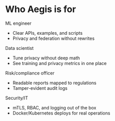 # Who Aegis is for

ML engineer
- Clear APIs, examples, and scripts
- Privacy and federation without rewrites

Data scientist
- Tune privacy without deep math
- See training and privacy metrics in one place

Risk/compliance officer
- Readable reports mapped to regulations
- Tamper-evident audit logs

Security/IT
- mTLS, RBAC, and logging out of the box
- Docker/Kubernetes deploys for real operations
